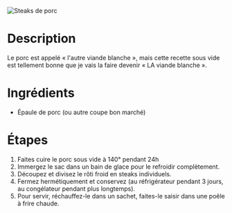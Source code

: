 ![Steaks de porc](https://chowdown.io/images/pork-steaks.jpg)

# Description

Le porc est appelé « l'autre viande blanche », mais cette recette sous vide est tellement bonne que je vais la faire devenir « LA viande blanche ».

# Ingrédients

* Épaule de porc (ou autre coupe bon marché)

# Étapes

1. Faites cuire le porc sous vide à 140° pendant 24h
2. Immergez le sac dans un bain de glace pour le refroidir complètement.
3. Découpez et divisez le rôti froid en steaks individuels.
4. Fermez hermétiquement et conservez (au réfrigérateur pendant 3 jours, au congélateur pendant plus longtemps).
5. Pour servir, réchauffez-le dans un sachet, faites-le saisir dans une poêle à frire chaude.
